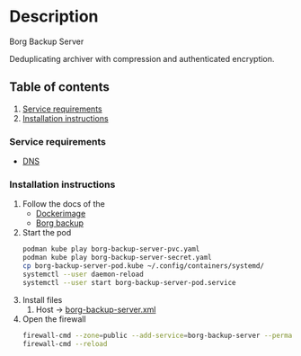 # Description

Borg Backup Server

Deduplicating archiver with compression and authenticated encryption.

## Table of contents

1. [Service requirements](#service-requirements)
2. [Installation instructions](#installation-instructions)

### Service requirements

- [DNS](../../../../container/services/dynds-https-ip/README.md)

### Installation instructions

1. Follow the docs of the
    - [Dockerimage](https://hub.docker.com/r/tgbyte/borg-backup)
    - [Borg backup](https://borgbackup.readthedocs.io/en/stable/)
2. Start the pod
   ```bash
   podman kube play borg-backup-server-pvc.yaml
   podman kube play borg-backup-server-secret.yaml
   cp borg-backup-server-pod.kube ~/.config/containers/systemd/
   systemctl --user daemon-reload
   systemctl --user start borg-backup-server-pod.service
   ```
3. Install files
    1. Host -> [borg-backup-server.xml](borg-backup-server.xml)
4. Open the firewall
   ```bash
   firewall-cmd --zone=public --add-service=borg-backup-server --permanent
   firewall-cmd --reload
   ```
